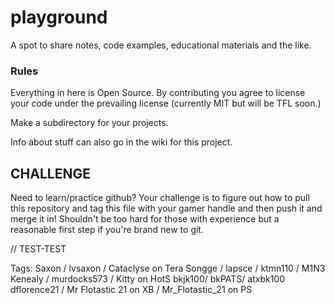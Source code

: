 # playground
 A spot to share notes, code examples, educational materials and the like.


### Rules

Everything in here is Open Source.  By contributing you agree to license your code under the prevailing license (currently MIT but will be TFL soon.)

Make a subdirectory for your projects.

Info about stuff can also go in the wiki for this project. 


## CHALLENGE

Need to learn/practice github?   Your challenge is to figure out how to 
pull this repository and tag this file with your gamer handle and then push
it and merge it in!  Shouldn't be too hard for those with experience but a
reasonable first step if you're brand new to git.

// TEST-TEST

Tags: 
Saxon / lvsaxon / Cataclyse on Tera 
Songge / lapsce / ktmn110 / M1N3
Kenealy / murdocks573 / Kitty on HotS
bkjk100/ bkPATS/ atxbk100
dflorence21 / Mr Flotastic 21 on XB / Mr_Flotastic_21 on PS
